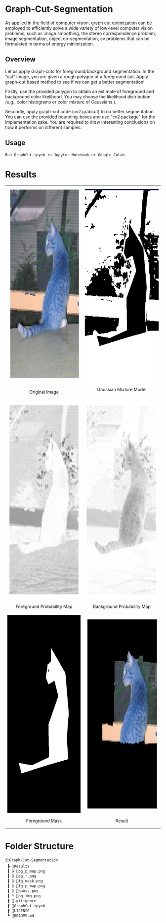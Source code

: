 # Graph-Cut-Segmentation
As applied in the field of computer vision, graph cut optimization can be employed to efficiently solve a wide variety of low-level computer vision problems, such as image smoothing, the stereo correspondence problem, image segmentation, object co-segmentation, cv problems that can be formulated in terms of energy minimization. 

## Overview

Let us apply Graph-cuts for foreground/background segmentation. In the “cat” image, you are given a rough polygon of a foreground cat. Apply graph-cut based method to see if we can get a better segmentation!

Firstly, use the provided polygon to obtain an estimate of foreground and background color likelihood. You may choose the likelihood distribution (e.g., color histograms or color mixture of Gaussians.).

Secondly, apply graph-cut code (cv2.grabcut) to do better segmentation. You can use the provided bounding-boxes and use "cv2 package" for the implementation sake. You are required to draw interesting conclusions on how it performs on different samples.

## Usage

```
Run GraphCut.ipynb in Jupyter Notebook or Google Colab
```

# Results

<table>
  <tr>
    <td> <img src="Results/og_img.png"  alt="1" width = 360px height = 640px ><p align='center'> Original Image </p></td>
    <td><img src="./Results/gauss.png" align="right" alt="4" width = 360px height = 640px> <p align="center"> Gaussian Mixture Model</p> </td>
    
   </tr> 
   <tr>
      <td><img src="Results/fg_p_map.png" alt="3" width = 360px height = 640px><p align="center">Foreground Probability Map</p></td>
      <td><img src="Results/bg_p_map.png" alt="2" width = 360px height = 640px> <p align="center">Background Probability Map</p></td>  
  </tr>
    <tr>
        <td><img src="Results/fg_mask.png" alt="3" width = 360px height = 640px><p align="center">Foreground Mask</p></td>
        <td><img src="Results/eg_r.png" alt="2" width = 360px height = 640px> <p align="center">Result</p></td>
    </tr>
</table>


# Folder Structure
```
📦Graph-Cut-Segmentation
 ┣ 📂Results
 ┃ ┣ 📜bg_p_map.png
 ┃ ┣ 📜eg_r.png
 ┃ ┣ 📜fg_mask.png
 ┃ ┣ 📜fg_p_map.png
 ┃ ┣ 📜gauss.png
 ┃ ┗ 📜og_img.png
 ┣ 📜.gitignore
 ┣ 📜GraphCut.ipynb
 ┣ 📜LICENSE
 ┗ 📜README.md
```



